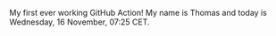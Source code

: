 My first ever working GitHub Action!
My name is Thomas and today is Wednesday, 16 November, 07:25 CET. 
